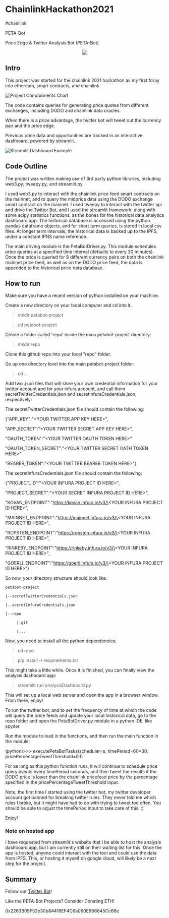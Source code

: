 # ChainlinkHackathon2021
#chainlink

PETA-Bot

Price Edge & Twitter Analysis Bot (PETA-Bot)

<p align="center">
  <img src="./img/PETA-Bot-logo.png"/>
</p>

## Intro
This project was started for the chainlink 2021 hackathon as my first foray into ethereum, smart contracts, and chainlink.

![Project Comoponents Chart](./img/PETA-Bot_chart.png)

The code contains queries for generating price quotes from different exchanges, including DODO and chainlink data oracles. 

When there is a price advantage, the twitter bot will tweet out the currency pair and the price edge. 

Previous price data and opportunities are tracked in an interactive dashboard, powered by streamlit.

![Streamlit Dashboard Example](./img/dashboard_example.PNG)

## Code Outline
The project was written making use of 3rd party python libraries, including web3.py, tweepy.py, and streamlit.py.

I used web3.py to interact with the chainlink price feed smart contracts on the mainnet, and to query the midprice data using the DODO exchange smart contract on the mainnet. I used tweepy to interact with the twitter api and drive the [Twitter Bot](https://twitter.com/DodoPetaBot), and I used the streamlit framework, along with some scipy statistics functions, as the bones for the historical data analytics dashboard app. The historical database is accessed using the python pandas dataframe objects, and for short term queries, is stored in local csv files. At longer term intervals, the historical data is backed up to the IPFS, under a constant IPNS name reference.

The main driving module is the PetaBotDriver.py. This module schedules price queries at a specified time interval (defaults to every 30 minutes). Once the price is queried for 8 different currency pairs on both the chainlink mainnet price feed, as well as on the DODO price feed, the data is appended to the historical price data database. 

## How to run 

Make sure you have a recent version of python installed on your machine.

Create a new directory on your local computer and cd into it. 
>mkdir petabot-project

>cd petabot-project

Create a folder called 'repo' inside the main petabot-project directory:
>mkdir repo

Clone this github repo into your local "repo" folder.

Go up one directory level into the main petabot-project folder:
>cd ..

Add two .json files that will store your own credential information for your twitter account and for your infura account, and call them secretTwitterCredentials.json and secretInfuraCredentials.json, respectively:

The secretTwitterCredentials.json file should contain the following:

{"APP_KEY":"\<YOUR TWITTER APP KEY HERE\>",

 "APP_SECRET":"\<YOUR TWITTER SECRET APP KEY HERE\>",
 
 "OAUTH_TOKEN":"\<YOUR TWITTER OAUTH TOKEN HERE\>"
 
 "OAUTH_TOKEN_SECRET":"\<YOUR TWITTER SECRET OATH TOKEN  HERE\>"
 
 "BEARER_TOKEN":"\<YOUR TWITTER BEARER TOKEN HERE\>"}

The secretInfuraCredentials.json file should contain the following:

{"PROJECT_ID":"\<YOUR INFURA PROJECT ID HERE\>",

 "PROJECT_SECRET":"\<YOUR SECRET INFURA PROJECT ID HERE\>",
 
 "KOVAN_ENDPOINT":"https://kovan.infura.io/v3/\<YOUR INFURA PROJECT ID HERE\>",
 
 "MAINNET_ENDPOINT":"https://mainnet.infura.io/v3/\<YOUR INFURA PROJECT ID HERE\>",
 
 "ROPSTEN_ENDPOINT":"https://ropsten.infura.io/v3/\<YOUR INFURA PROJECT ID HERE\>",
 
 "RINKEBY_ENDPOINT":"https://rinkeby.infura.io/v3/\<YOUR INFURA PROJECT ID HERE\>",
 
 "GOERLI_ENDPOINT":"https://goerli.infura.io/v3/\<YOUR INFURA PROJECT ID HERE\>"}
  
 So now, your directory structure should look like:
 

    petabot-project 
    
    |--secretTwitterCredentials.json
    
    |--secretInfuraCredentials.json
    
    |--repo
    
         |.git
         
         |...
 
 Now, you need to install all the python dependencies:
 
 >cd repo
 
 >pip install -r requirements.txt

This might take a little while. Once it is finished, you can finally view the analysis dashboard app:
 
 >streamlit run analysisDashboard.py

This will set up a local web server and open the app in a browser window. From there, enjoy!

To run the twitter bot, and to set the frequency of time at which the code will query the price feeds and update your local historical data, go to the repo folder and open the PetaBotDriver.py module in a python IDE, like spyder.

Run the module to load in the functions, and then run the main function in the module:

(python)>>> executePetaBotTasks(scheduler=s, timePeriod=60*30, pricePercentageTweetThreshold=0.1)

For as long as this python function runs, it will continue to schedule price query events every timePeriod seconds, and then tweet the results if the DODO price is lower than the chainlink pricefeed price by the percentage specified in the pricePercentageTweetThreshold input.

Note, the first time I started using the twitter bot, my twitter developer account got banned for breaking twitter rules. They never told me which rules I broke, but it might have had to do with trying to tweet too often. You should be able to adjust the timePeriod input to take care of this. :)

Enjoy!

### Note on hosted app
I have requested from streamlit's website that I be able to host the analysis dashboard app, but I am currently still on their waiting list for this. Once the app is hosted, anyone could interact with the tool and could use the data from IPFS. This, or hosting it myself on google cloud, will likely be a next step for the project.

## Summary
Follow our [Twitter Bot](https://twitter.com/DodoPetaBot)!

Like the PETA-Bot Projects? Consider Donating ETH!

0x2263B05F52e30b84416EF4C6a060E966645Cc66e
